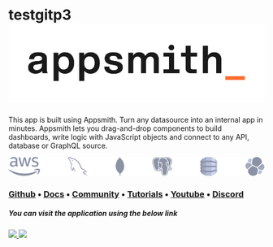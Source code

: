 # testgitp3![](https://raw.githubusercontent.com/appsmithorg/appsmith/release/static/appsmith_logo_primary.png)

This app is built using Appsmith. Turn any datasource into an internal app in minutes. Appsmith lets you drag-and-drop components to build dashboards, write logic with JavaScript objects and connect to any API, database or GraphQL source.

![](https://raw.githubusercontent.com/appsmithorg/appsmith/release/static/images/integrations.png)

### [Github](https://github.com/appsmithorg/appsmith) • [Docs](https://docs.appsmith.com/?utm_source=github&utm_medium=social&utm_content=appsmith_docs&utm_campaign=null&utm_term=appsmith_docs) • [Community](https://community.appsmith.com/) • [Tutorials](https://github.com/appsmithorg/appsmith/tree/update/readme#tutorials) • [Youtube](https://www.youtube.com/appsmith) • [Discord](https://discord.gg/rBTTVJp)

##### You can visit the application using the below link

###### [![](https://assets.appsmith.com/git-sync/Buttons.svg) ](https://ee-3472.dp.appsmith.com/applications/65c1e3c49691845a7f4cf19b/pages/65c1e3c49691845a7f4cf19e) [![](https://assets.appsmith.com/git-sync/Buttons2.svg)](https://ee-3472.dp.appsmith.com/applications/65c1e3c49691845a7f4cf19b/pages/65c1e3c49691845a7f4cf19e/edit)
